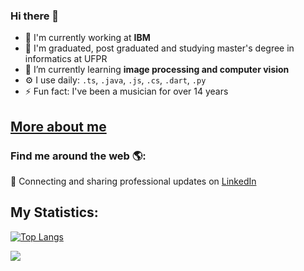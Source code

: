 ### Hi there 👋

- 🔭 I'm currently working at **IBM**
- 📖 I'm graduated, post graduated and studying master's degree in informatics at UFPR
- 🌱 I’m currently learning **image processing and computer vision**
- ⚙️ I use daily: `.ts`, `.java`, `.js`, `.cs`, `.dart`, `.py`
- ⚡ Fun fact: I've been a musician for over 14 years


## <a href="https://ananicolemassaneiro.github.io/" alt="Perfil Online" target="_blank">More about me</a>


### Find me around the web 🌎:
💼 Connecting and sharing professional updates on <a href="https://www.linkedin.com/in/ana-nicole-massaneiro/">LinkedIn</a>


## My Statistics: 
[![Top Langs](https://github-readme-stats.vercel.app/api/top-langs/?username=ananicolemassaneiro&hide_progress=false)](https://github.com/anuraghazra/github-readme-stats)

<picture>
<source
  srcset="https://github-readme-stats.vercel.app/api?username=ananicolemassaneiro&show_icons=true&theme=dark"
  media="(prefers-color-scheme: dark)"
/>
<source
  srcset="https://github-readme-stats.vercel.app/api?username=ananicolemassaneiro&show_icons=true"
  media="(prefers-color-scheme: light), (prefers-color-scheme: no-preference)"
/>
<img src="https://github-readme-stats.vercel.app/api?username=ananicolemassaneiro&show_icons=true" />
</picture>

